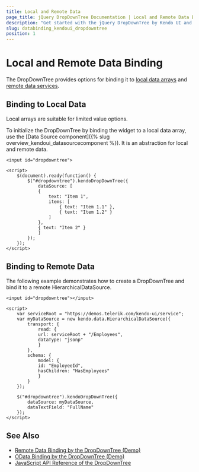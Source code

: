 ```yaml
---
title: Local and Remote Data
page_title: jQuery DropDownTree Documentation | Local and Remote Data Binding
description: "Get started with the jQuery DropDownTree by Kendo UI and bind the widget to local or remote data."
slug: databinding_kendoui_dropdowntree
position: 1
---
```


# Local and Remote Data Binding

The DropDownTree provides options for binding it to [local data arrays](#binding-to-local-data) and [remote data services](#binding-to-remote-data).

## Binding to Local Data

Local arrays are suitable for limited value options.

To initialize the DropDownTree by binding the widget to a local data array, use the [Data Source component]({% slug overview_kendoui_datasourcecomponent %}). It is an abstraction for local and remote data.

    <input id="dropdowntree">

    <script>
        $(document).ready(function() {
            $("#dropdowntree").kendoDropDownTree({
                dataSource: [
                {
                    text: "Item 1",
                    items: [
                        { text: "Item 1.1" },
                        { text: "Item 1.2" }
                    ]
                },
                { text: "Item 2" }
                ]
            });
        });
    </script>

## Binding to Remote Data

The following example demonstrates how to create a DropDownTree and bind it to a remote HierarchicalDataSource.

    <input id="dropdowntree"></input>

    <script>
        var serviceRoot = "https://demos.telerik.com/kendo-ui/service";
        var myDataSource = new kendo.data.HierarchicalDataSource({
            transport: {
                read: {
                url: serviceRoot + "/Employees",
                dataType: "jsonp"
                }
            },
            schema: {
                model: {
                id: "EmployeeId",
                hasChildren: "HasEmployees"
                }
            }
        });

        $("#dropdowntree").kendoDropDownTree({
            dataSource: myDataSource,
            dataTextField: "FullName"
        });
    </script>

## See Also

* [Remote Data Binding by the DropDownTree (Demo)](https://demos.telerik.com/kendo-ui/dropdowntree/remote-data-binding)
* [OData Binding by the DropDownTree (Demo)](https://demos.telerik.com/kendo-ui/dropdowntree/odata-binding)
* [JavaScript API Reference of the DropDownTree](/api/javascript/ui/dropdowntree)
